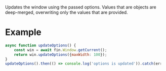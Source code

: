 Updates the window using the passed options. Values that are objects are deep-merged, overwriting only the values that are provided.

# Example
```js
async function updateOptions() {
    const win = await fin.Window.getCurrent();
    return win.updateOptions({maxWidth: 100});
}
updateOptions().then(() => console.log('options is updated')).catch(err => console.error(err));
```
